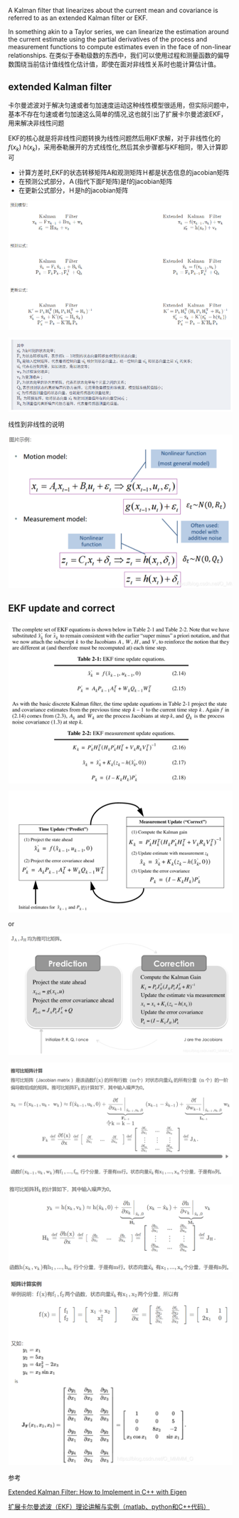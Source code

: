 
A Kalman filter that linearizes about the current mean and covariance is referred to as an extended Kalman filter or EKF.

In something akin to a Taylor series, we can linearize the estimation around the current estimate using the partial derivatives of the process and measurement functions to compute estimates even in the face of non-linear relationships.  在类似于泰勒级数的东西中，我们可以使用过程和测量函数的偏导数围绕当前估计值线性化估计值，即使在面对非线性关系时也能计算估计值。

## extended Kalman filter

卡尔曼滤波对于解决匀速或者匀加速度运动这种线性模型很适用，但实际问题中，基本不存在匀速或者匀加速这么简单的情况,这也就引出了扩展卡尔曼滤波EKF，用来解决非线性问题

EKF的核心就是将非线性问题转换为线性问题然后用KF求解，对于非线性化的$f(x_k)$ $h(x_k)$，采用泰勒展开的方式线性化,然后其余步骤都与KF相同，带入计算即可

- 计算方差时,EKF的状态转移矩阵A和观测矩阵Ｈ都是状态信息的jacobian矩阵
- 在预测公式部分，Ａ(指代下面F矩阵)是f的jacobian矩阵
- 在更新公式部分，Ｈ是h的jacobian矩阵

![](./img/ekf/img1.png)

![](./img/ekf/img2.png)

线性到非线性的说明

![](./img/ekf/img4.png)

## EKF update and correct

![](./img/ekf/img3.png)

![](./img/ekf/img5.png)

or

![](./img/ekf/img6.png)

![](./img/ekf/img7.png)

![](./img/ekf/img8.png)

![](./img/ekf/img9.png)


参考

[Extended Kalman Filter: How to Implement in C++ with Eigen](https://codingcorner.org/extended-kalman-filter-in-cpp-with-eigen3/)

[扩展卡尔曼滤波（EKF）理论讲解与实例（matlab、python和C++代码）](https://blog.csdn.net/O_MMMM_O/article/details/106078679)
